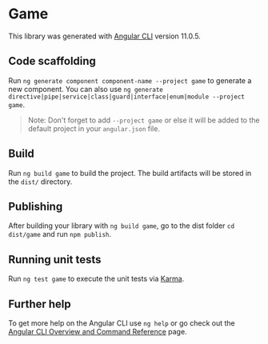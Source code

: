 # Game

This library was generated with [Angular CLI](https://github.com/angular/angular-cli) version 11.0.5.

## Code scaffolding

Run `ng generate component component-name --project game` to generate a new component. You can also use `ng generate directive|pipe|service|class|guard|interface|enum|module --project game`.
> Note: Don't forget to add `--project game` or else it will be added to the default project in your `angular.json` file. 

## Build

Run `ng build game` to build the project. The build artifacts will be stored in the `dist/` directory.

## Publishing

After building your library with `ng build game`, go to the dist folder `cd dist/game` and run `npm publish`.

## Running unit tests

Run `ng test game` to execute the unit tests via [Karma](https://karma-runner.github.io).

## Further help

To get more help on the Angular CLI use `ng help` or go check out the [Angular CLI Overview and Command Reference](https://angular.io/cli) page.
